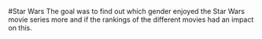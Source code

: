 #Star Wars 
The goal was to find out which gender enjoyed the Star Wars movie series more and if the rankings of the different movies had an impact on this.
